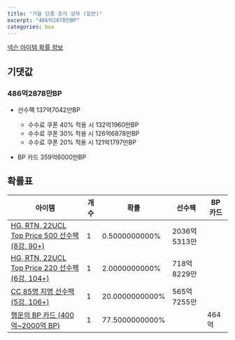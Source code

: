 ```yaml
---
title: "가을 단풍 조각 상자 (일반)"
excerpt: "486억2878만BP"
categories: box
---
```

[넥슨 아이템 확률 정보](http://iteminfo.nexon.com/probability/fco?sn=7586)

## 기댓값
### 486억2878만BP
- 선수팩 137억7042만BP
  - 수수료 쿠폰 40% 적용 시 132억1960만BP
  - 수수료 쿠폰 30% 적용 시 126억6878만BP
  - 수수료 쿠폰 20% 적용 시 121억1797만BP

- BP 카드 359억6000만BP

## 확률표

|아이템|개수|확률|선수팩|BP 카드|
|---|---|---|---|---|
|[HG, RTN, 22UCL Top Price 500 선수팩 (8강, 90+)](/player/7567)|1|0.5000000000%|2036억5313만||
|[HG, RTN, 22UCL Top Price 220 선수팩 (6강, 104+)](/player/7566)|1|2.0000000000%|718억8229만||
|[CC 85명 지명 선수팩 (5강, 106+)](/player/7348)|1|20.0000000000%|565억7255만||
|[행운의 BP 카드 (400억~2000억 BP)](/bp/7571)|1|77.5000000000%||464억|
